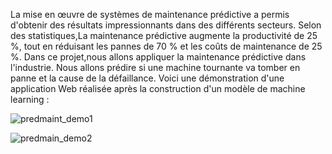 La mise en œuvre de systèmes de maintenance prédictive a permis d'obtenir des résultats impressionnants dans des différents secteurs. Selon des statistiques,La maintenance prédictive augmente la productivité de 25 %, tout en réduisant les pannes de 70 % et les coûts de maintenance de 25 %. Dans ce projet,nous allons appliquer la maintenance prédictive dans l'industrie. Nous allons prédire si une machine tournante va tomber en panne et la cause de la défaillance. Voici une démonstration d'une application Web réalisée après la construction d'un modèle de machine learning :




![predmaint_demo1](https://user-images.githubusercontent.com/107585348/235968552-870b6876-743f-4f03-b88f-2dc683f63ee4.png)

![predmain_demo2](https://user-images.githubusercontent.com/107585348/235968589-e77637c5-6f2b-4022-809a-a721db39d67a.png)

